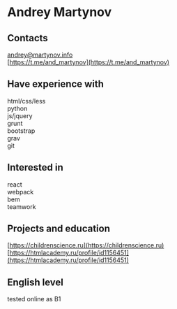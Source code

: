# Andrey Martynov

## Contacts

[andrey@martynov.info](andrey@martynov.info)\
[https://t.me/and_martynov](https://t.me/and_martynov)

## Have experience with 

html/css/less\
python\
js/jquery\
grunt\
bootstrap\
grav\
git

## Interested in

react\
webpack\
bem\
teamwork 

## Projects and education 

[https://childrenscience.ru](https://childrenscience.ru)  
[https://htmlacademy.ru/profile/id1156451](https://htmlacademy.ru/profile/id1156451)

## English level

tested online as B1
